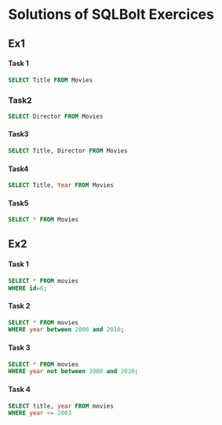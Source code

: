 # Solutions of SQLBolt Exercices

## Ex1

#### Task 1

```SQL
SELECT Title FROM Movies
```

### Task2

```SQL
SELECT Director FROM Movies
```

#### Task3

```SQL
SELECT Title, Director FROM Movies
```

#### Task4

```SQL
SELECT Title, Year FROM Movies
```

#### Task5

```SQL
SELECT * FROM Movies
```

## Ex2

#### Task 1

```SQL
SELECT * FROM movies
WHERE id=6;
```

#### Task 2

```SQL
SELECT * FROM movies
WHERE year between 2000 and 2010;
```

#### Task 3

```SQL
SELECT * FROM movies
WHERE year not between 2000 and 2010;
```

#### Task 4

```SQL
SELECT title, year FROM movies
WHERE year <= 2003
```
